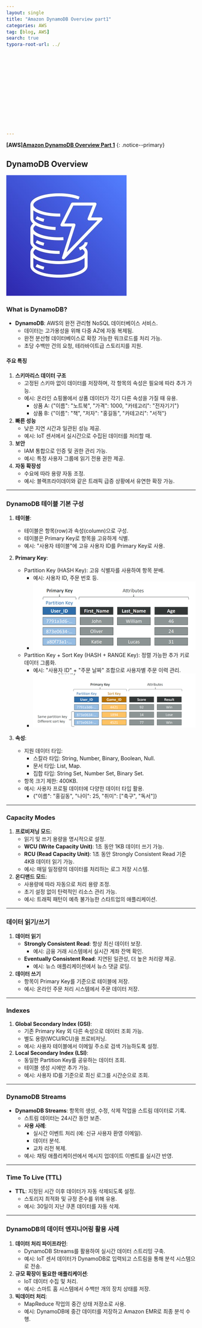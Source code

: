 ```yaml
---
layout: single
title: "Amazon DynamoDB Overview part1"
categories: AWS
tag: [blog, AWS]
search: true
typora-root-url: ../













---
```




**[**AWS**]**[**Amazon DynamoDB Overview Part 1**](https://park-chanyeong.github.io)
{: .notice--primary}

## DynamoDB Overview

![image-20241211035030209](/images/2024-12-10-aws_dynamodb/image-20241211035030209.png)

### What is DynamoDB?
- **DynamoDB**: AWS의 완전 관리형 NoSQL 데이터베이스 서비스.
  - 데이터는 고가용성을 위해 다중 AZ에 자동 복제됨.
  - 완전 분산형 데이터베이스로 확장 가능한 워크로드를 처리 가능.
  - 초당 수백만 건의 요청, 테라바이트급 스토리지를 지원.

#### 주요 특징
1. **스키마리스 데이터 구조**
   - 고정된 스키마 없이 데이터를 저장하며, 각 항목의 속성은 필요에 따라 추가 가능.
   - 예시: 온라인 쇼핑몰에서 상품 데이터가 각기 다른 속성을 가질 때 유용.
     - 상품 A: {"이름": "노트북", "가격": 1000, "카테고리": "전자기기"}
     - 상품 B: {"이름": "책", "저자": "홍길동", "카테고리": "서적"}
2. **빠른 성능**
   - 낮은 지연 시간과 일관된 성능 제공.
   - 예시: IoT 센서에서 실시간으로 수집된 데이터를 처리할 때.
3. **보안**
   - IAM 통합으로 인증 및 권한 관리 가능.
   - 예시: 특정 사용자 그룹에 읽기 전용 권한 제공.
4. **자동 확장성**
   - 수요에 따라 용량 자동 조정.
   - 예시: 블랙프라이데이와 같은 트래픽 급증 상황에서 유연한 확장 가능.

---

### DynamoDB 테이블 기본 구성
1. **테이블**:
   - 테이블은 항목(row)과 속성(column)으로 구성.
   - 테이블은 Primary Key로 항목을 고유하게 식별.
   - 예시: "사용자 테이블"에 고유 사용자 ID를 Primary Key로 사용.

2. **Primary Key**:
   - Partition Key (HASH Key): 고유 식별자를 사용하여 항목 분배.
     - 예시: 사용자 ID, 주문 번호 등.
     - ![image-20241211035129809](/images/2024-12-10-aws_dynamodb/image-20241211035129809.png)
   - Partition Key + Sort Key (HASH + RANGE Key): 정렬 가능한 추가 키로 데이터 그룹화.
     - 예시: "사용자 ID" + "주문 날짜" 조합으로 사용자별 주문 이력 관리.
     - ![image-20241211035110509](/images/2024-12-10-aws_dynamodb/image-20241211035110509.png)
   
3. **속성**:
   - 지원 데이터 타입:
     - 스칼라 타입: String, Number, Binary, Boolean, Null.
     - 문서 타입: List, Map.
     - 집합 타입: String Set, Number Set, Binary Set.
   - 항목 크기 제한: 400KB.
   - 예시: 사용자 프로필 데이터에 다양한 데이터 타입 활용.
     - {"이름": "홍길동", "나이": 25, "취미": ["축구", "독서"]}

---

### Capacity Modes
1. **프로비저닝 모드**:
   - 읽기 및 쓰기 용량을 명시적으로 설정.
   - **WCU (Write Capacity Unit)**: 1초 동안 1KB 데이터 쓰기 가능.
   - **RCU (Read Capacity Unit)**: 1초 동안 Strongly Consistent Read 기준 4KB 데이터 읽기 가능.
   - 예시: 매일 일정량의 데이터를 처리하는 로그 저장 시스템.
2. **온디맨드 모드**:
   - 사용량에 따라 자동으로 처리 용량 조정.
   - 초기 설정 없이 탄력적인 리소스 관리 가능.
   - 예시: 트래픽 패턴이 예측 불가능한 스타트업의 애플리케이션.

---

### 데이터 읽기/쓰기
1. **데이터 읽기**
   - **Strongly Consistent Read**: 항상 최신 데이터 보장.
     - 예시: 금융 거래 시스템에서 실시간 계좌 잔액 확인.
   - **Eventually Consistent Read**: 지연된 일관성, 더 높은 처리량 제공.
     - 예시: 뉴스 애플리케이션에서 뉴스 댓글 로딩.
2. **데이터 쓰기**
   - 항목이 Primary Key를 기준으로 테이블에 저장.
   - 예시: 온라인 주문 처리 시스템에서 주문 데이터 저장.

---

### Indexes
1. **Global Secondary Index (GSI)**:
   - 기존 Primary Key 외 다른 속성으로 데이터 조회 가능.
   - 별도 용량(WCU/RCU)을 프로비저닝.
   - 예시: 사용자 테이블에서 이메일 주소로 검색 가능하도록 설정.
2. **Local Secondary Index (LSI)**:
   - 동일한 Partition Key를 공유하는 데이터 조회.
   - 테이블 생성 시에만 추가 가능.
   - 예시: 사용자 ID를 기준으로 최신 로그를 시간순으로 조회.

---

### DynamoDB Streams
- **DynamoDB Streams**: 항목의 생성, 수정, 삭제 작업을 스트림 데이터로 기록.
  - 스트림 데이터는 24시간 동안 보존.
  - **사용 사례**:
    - 실시간 이벤트 처리 (예: 신규 사용자 환영 이메일).
    - 데이터 분석.
    - 교차 리전 복제.
  - 예시: 채팅 애플리케이션에서 메시지 업데이트 이벤트를 실시간 반영.

---

### Time To Live (TTL)
- **TTL**: 지정된 시간 이후 데이터가 자동 삭제되도록 설정.
  - 스토리지 최적화 및 규정 준수를 위해 유용.
  - 예시: 30일이 지난 쿠폰 데이터를 자동 삭제.

---

### DynamoDB의 데이터 엔지니어링 활용 사례
1. **데이터 처리 파이프라인**:
   - DynamoDB Streams를 활용하여 실시간 데이터 스트리밍 구축.
   - 예시: IoT 센서 데이터가 DynamoDB로 입력되고 스트림을 통해 분석 시스템으로 전송.
2. **규모 확장이 필요한 애플리케이션**:
   - IoT 데이터 수집 및 처리.
   - 예시: 스마트 홈 시스템에서 수백만 개의 장치 상태를 저장.
3. **빅데이터 처리**:
   - MapReduce 작업의 중간 상태 저장소로 사용.
   - 예시: DynamoDB에 중간 데이터를 저장하고 Amazon EMR로 최종 분석 수행.